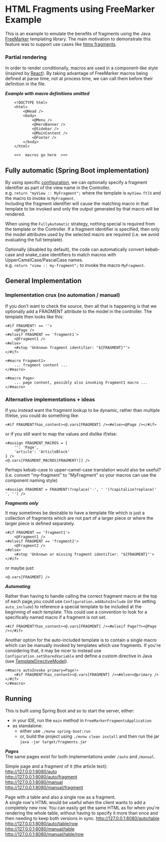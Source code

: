 # HTML Fragments using FreeMarker Example

This is an example to emulate the benefits of fragments using the Java [FreeMarker](https://freemarker.apache.org)
templating library. The main motivation to demonstrate this feature was to support use cases like
[htmx fragments](https://htmx.org/essays/template-fragments/).


### Partial rendering

In order to render conditionally, macros are used in a component-like style (inspired by [React](https://react.dev)).
By taking advantage of FreeMarker macros being defined at parse time, not at process time,
we can call them before their definition in the file.

***Example with macro definitions omitted***
```freemarker
    <!DOCTYPE html>
    <html>
    	<@Head />
    	<body>
    	    <@Menu />
    	    <@HeroBanner />
    	    <@Sidebar />
    	    <@MainContent />
    	    <@Footer />
    	</body>
    </html>

    <<<  macros go here  >>>
```


## Fully automatic (Spring Boot implementation)

By using specific [configuration](src/main/java/example/freemarker/fragments/FreeMarkerAutoFragmentConfig.java), 
we can optionally specify a fragment identifier as part of the view name in the Controller.  
e.g. `return "myView :: MyFragment";` where the template is `myView.ftlh` and the macro to invoke is `MyFragment`.  
Including the fragment identifier will cause the matching macro in that template to be invoked and only the output
generated by that macro will be rendered.

When using the `FullyAutomatic` strategy, nothing special is required from the template or the Controller. If a fragment
identifier is specified, then only the model attributes used by the selected macro are required (i.e. we avoid
evaluating the full template).

Optionally (disabled by default), the code can automatically convert kebab-case and snake_case identifiers to match
macros with UpperCamelCase/PascalCase names.  
e.g. `return "view :: my-fragment";` to invoke the macro `MyFragment`.



## General Implementation

### Implementation crux (no automation / manual)

If you don't want to check the source, then all that is happening is that we optionally
add a FRAGMENT attribute to the model in the controller. The template then looks like this:
```freemarker
<#if FRAGMENT! == ''>
    <@Page />
<#elseif FRAGMENT == 'fragment1'>
    <@Fragment1 />
<#else>
    <#stop 'Unknown fragment identifier: "${FRAGMENT}"'>
</#if>

<#macro Fragment1>
    ... fragment content ...
</#macro>

<#macro Page>
    ... page content, possibly also invoking Fragment1 macro ...
</#macro>
```


### Alternative implementations + ideas

If you instead want the fragment lookup to be dynamic, rather than multiple if/else, you could do something like:
```freemarker
<#if FRAGMENT?has_content><@.vars[FRAGMENT] /><#else><@Page /></#if>
```
or if you still want to map the values and dislike if/else:
```freemarker
<#assign FRAGMENT_MACROS = {
    '': 'Page',
    'article': 'ArticleBlock'
} />
<@.vars[FRAGMENT_MACROS[FRAGMENT!]] />
```
Perhaps kebab-case to upper-camel-case translation would also be useful?  
(i.e. convert "my-fragment" to "MyFragment" so your macros can use the component naming style)
```freemarker
<#assign FRAGMENT = FRAGMENT!?replace('-', ' ')?capitalize?replace(' ', '') />
```

***Fragments only***

It may sometimes be desirable to have a template file which is just a collection of fragments
which are not part of a larger piece or where the larger piece is defined separately.  
```freemarker
<#if FRAGMENT == 'fragment1'>
    <@Fragment1 />
<#elseif FRAGMENT == 'fragment2'>
    <@Fragment2 />
<#else>
    <#stop 'Unknown or missing fragment identifier: "${FRAGMENT}"'>
</#if>
```
or maybe just:
```freemarker
<@.vars[FRAGMENT] />
```

***Automating***  

Rather than having to handle calling the correct fragment macro at the top of each page,you could use
`Configuration.addAutoInclude` (or the setting `auto_include`) to reference a special template to be included at the
beginning of each template. This could use a convention to look for a specifically named macro if a fragment is 
not set.
```freemarker
<#if FRAGMENT?has_content><@.vars[FRAGMENT] /><#elseif Page??><@Page /></#if>
```
Another option for the auto-included template is to contain a single macro which can be manually invoked by templates
which use fragments. If you're considering that, it may be nicer to instead use `Configuration.setSharedVariable`
and define a custom directive in Java
(see [TemplateDirectiveModel](https://freemarker.apache.org/docs/pgui_datamodel_directive.html)).
```freemarker
<#macro autoInvoke primary=Page!>
    <#if FRAGMENT?has_content><@.vars[FRAGMENT] /><#else><@primary /></#if>
</#macro>
```

## Running

This is built using Spring Boot and so to start the server, either:
- in your IDE, run the `main` method in `FreeMarkerFragmentsApplication`
- as standalone:
  - either use `./mvnw spring-boot:run`
  - or, build the project using `./mvnw clean install` and then run the jar `java -jar target/fragments.jar`

***Pages***  
The same pages exist for both implementations under `/auto` and `/manual`.  

Simple page and a fragment of it (the article text):  
http://127.0.0.1:8080/auto  
http://127.0.0.1:8080/auto/fragment  
http://127.0.0.1:8080/manual  
http://127.0.0.1:8080/manual/fragment  

Page with a table and also a single row as a fragment.  
A single row's HTML would be useful when the client wants to add a completely new row.
You can easily get the same HTML as for when you're rendering the whole table, without having to specify it more than
once and then needing to keep both versions in sync.
http://127.0.0.1:8080/auto/table  
http://127.0.0.1:8080/auto/table/row  
http://127.0.0.1:8080/manual/table  
http://127.0.0.1:8080/manual/table/row  